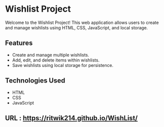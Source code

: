 # Wishlist Project

Welcome to the Wishlist Project! This web application allows users to create and manage wishlists using HTML, CSS, JavaScript, and local storage.


## Features

- Create and manage multiple wishlists.
- Add, edit, and delete items within wishlists.
- Save wishlists using local storage for persistence.

## Technologies Used

- HTML
- CSS
- JavaScript
## URL : https://ritwik214.github.io/WishList/
